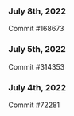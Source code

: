### July 8th, 2022

Commit #168673

### July 5th, 2022

Commit #314353


### July 4th, 2022

Commit #72281
